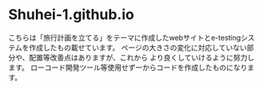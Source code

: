 # Shuhei-1.github.io
こちらは「旅行計画を立てる」をテーマに作成したwebサイトとe-testingシステムを作成したもの載せています。
ページの大きさの変化に対応していない部分や、配置等改善点はありますが、これから
より良くしていけるように努力します。
ローコード開発ツール等使用せず一からコードを作成したものになります。
